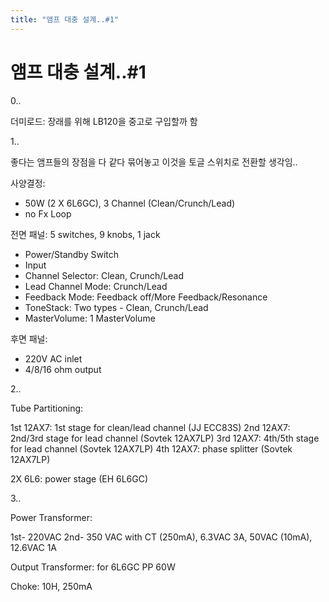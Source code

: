 ```yaml
---
title: "앰프 대충 설계..#1"
---
```

# 앰프 대충 설계..#1

0..

더미로드: 장래를 위해 LB120을 중고로 구입할까 함

1.. 

좋다는 앰프들의 장점을 다 같다 묶어놓고 이것을 토글 스위치로 전환할 생각임..

사양결정: 
- 50W (2 X 6L6GC), 3 Channel (Clean/Crunch/Lead)
- no Fx Loop

전면 패널: 5 switches, 9 knobs, 1 jack

- Power/Standby Switch
- Input
- Channel Selector: Clean, Crunch/Lead
- Lead Channel Mode: Crunch/Lead
- Feedback Mode: Feedback off/More Feedback/Resonance
- ToneStack: Two types - Clean, Crunch/Lead
- MasterVolume: 1 MasterVolume

후면 패널:

- 220V AC inlet
- 4/8/16 ohm output

2..

Tube Partitioning:

1st 12AX7: 1st stage for clean/lead channel (JJ ECC83S)
2nd 12AX7: 2nd/3rd stage for lead channel (Sovtek 12AX7LP)
3rd 12AX7: 4th/5th stage for lead channel (Sovtek 12AX7LP)
4th 12AX7: phase splitter (Sovtek 12AX7LP)

2X 6L6: power stage (EH 6L6GC)

3..

Power Transformer:

1st- 220VAC
2nd- 350 VAC with CT (250mA), 6.3VAC 3A, 50VAC (10mA), 12.6VAC 1A

Output Transformer: for 6L6GC PP 60W

Choke: 10H, 250mA



